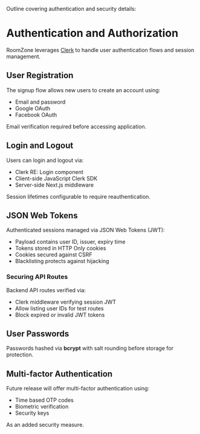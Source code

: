 Outline covering authentication and security details:

# Authentication and Authorization

RoomZone leverages [Clerk](https://clerk.dev) to handle user authentication flows and session management.

## User Registration

The signup flow allows new users to create an account using:

- Email and password
- Google OAuth 
- Facebook OAuth

Email verification required before accessing application.

## Login and Logout

Users can login and logout via:

- Clerk RE: Login component 
- Client-side JavaScript Clerk SDK
- Server-side Next.js middleware  

Session lifetimes configurable to require reauthentication.

## JSON Web Tokens

Authenticated sessions managed via JSON Web Tokens (JWT):

- Payload contains user ID, issuer, expiry time
- Tokens stored in HTTP Only cookies  
- Cookies secured against CSRF
- Blacklisting protects against hijacking

### Securing API Routes

Backend API routes verified via: 

- Clerk middleware verifying session JWT
- Allow listing user IDs for test routes
- Block expired or invalid JWT tokens

## User Passwords

Passwords hashed via **bcrypt** with salt rounding before storage for protection.

## Multi-factor Authentication

Future release will offer multi-factor authentication using:

- Time based OTP codes  
- Biometric verification
- Security keys 

As an added security measure.

